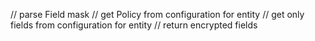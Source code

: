 // parse Field mask
// get Policy from configuration for entity
// get only fields from configuration for entity
// return encrypted fields